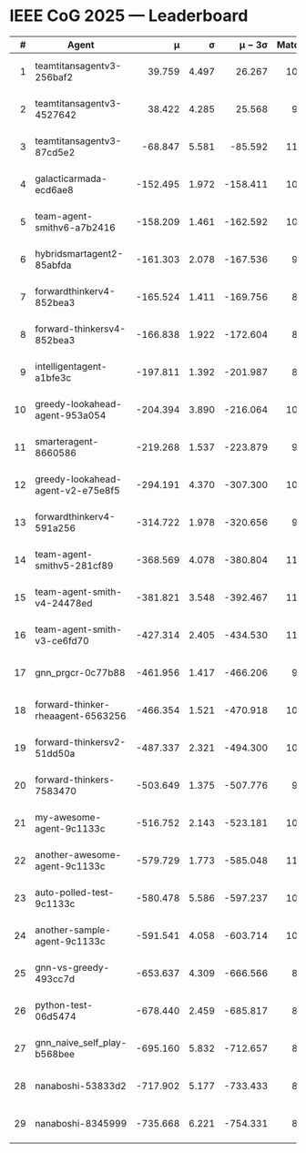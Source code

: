 # IEEE CoG 2025 — Leaderboard

| # | Agent | μ | σ | μ − 3σ | Matches | Updated |
|---:|---|---:|---:|---:|---:|---|
| 1 | teamtitansagentv3-256baf2 | 39.759 | 4.497 | 26.267 | 10860 | 2025-08-21 03:43 |
| 2 | teamtitansagentv3-4527642 | 38.422 | 4.285 | 25.568 | 9954 | 2025-08-21 03:43 |
| 3 | teamtitansagentv3-87cd5e2 | -68.847 | 5.581 | -85.592 | 11326 | 2025-08-21 03:43 |
| 4 | galacticarmada-ecd6ae8 | -152.495 | 1.972 | -158.411 | 10360 | 2025-08-21 03:43 |
| 5 | team-agent-smithv6-a7b2416 | -158.209 | 1.461 | -162.592 | 10040 | 2025-08-21 03:43 |
| 6 | hybridsmartagent2-85abfda | -161.303 | 2.078 | -167.536 | 9473 | 2025-08-21 03:43 |
| 7 | forwardthinkerv4-852bea3 | -165.524 | 1.411 | -169.756 | 8343 | 2025-08-21 03:43 |
| 8 | forward-thinkersv4-852bea3 | -166.838 | 1.922 | -172.604 | 8647 | 2025-08-21 03:43 |
| 9 | intelligentagent-a1bfe3c | -197.811 | 1.392 | -201.987 | 8754 | 2025-08-21 03:43 |
| 10 | greedy-lookahead-agent-953a054 | -204.394 | 3.890 | -216.064 | 10250 | 2025-08-21 03:43 |
| 11 | smarteragent-8660586 | -219.268 | 1.537 | -223.879 | 9291 | 2025-08-21 03:43 |
| 12 | greedy-lookahead-agent-v2-e75e8f5 | -294.191 | 4.370 | -307.300 | 10710 | 2025-08-21 03:43 |
| 13 | forwardthinkerv4-591a256 | -314.722 | 1.978 | -320.656 | 9068 | 2025-08-21 03:43 |
| 14 | team-agent-smithv5-281cf89 | -368.569 | 4.078 | -380.804 | 11040 | 2025-08-21 03:43 |
| 15 | team-agent-smith-v4-24478ed | -381.821 | 3.548 | -392.467 | 11302 | 2025-08-21 03:43 |
| 16 | team-agent-smith-v3-ce6fd70 | -427.314 | 2.405 | -434.530 | 11742 | 2025-08-21 03:43 |
| 17 | gnn_prgcr-0c77b88 | -461.956 | 1.417 | -466.206 | 9530 | 2025-08-21 03:43 |
| 18 | forward-thinker-rheaagent-6563256 | -466.354 | 1.521 | -470.918 | 10202 | 2025-08-21 03:43 |
| 19 | forward-thinkersv2-51dd50a | -487.337 | 2.321 | -494.300 | 10822 | 2025-08-21 03:43 |
| 20 | forward-thinkers-7583470 | -503.649 | 1.375 | -507.776 | 9980 | 2025-08-21 03:43 |
| 21 | my-awesome-agent-9c1133c | -516.752 | 2.143 | -523.181 | 10880 | 2025-08-21 03:43 |
| 22 | another-awesome-agent-9c1133c | -579.729 | 1.773 | -585.048 | 11240 | 2025-08-21 03:43 |
| 23 | auto-polled-test-9c1133c | -580.478 | 5.586 | -597.237 | 10040 | 2025-08-21 03:43 |
| 24 | another-sample-agent-9c1133c | -591.541 | 4.058 | -603.714 | 10500 | 2025-08-21 03:43 |
| 25 | gnn-vs-greedy-493cc7d | -653.637 | 4.309 | -666.566 | 8480 | 2025-08-21 03:43 |
| 26 | python-test-06d5474 | -678.440 | 2.459 | -685.817 | 8790 | 2025-08-21 03:43 |
| 27 | gnn_naive_self_play-b568bee | -695.160 | 5.832 | -712.657 | 8800 | 2025-08-21 03:43 |
| 28 | nanaboshi-53833d2 | -717.902 | 5.177 | -733.433 | 8290 | 2025-08-21 03:43 |
| 29 | nanaboshi-8345999 | -735.668 | 6.221 | -754.331 | 8910 | 2025-08-21 03:43 |

